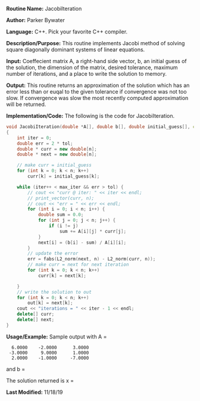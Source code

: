 **Routine Name:** JacobiIteration 

**Author:** Parker Bywater

**Language:** C++. Pick your favorite C++ compiler. 

**Description/Purpose:** This routine implements Jacobi method of solving square diagonally dominant systems of 
linear equations.  

**Input:** Coeffecient matrix A, a right-hand side vector, b, an initial guess
of the solution, the dimension of the matrix, desired tolerance, maximum number of iterations, 
and a place to write the solution to memory.  
 
**Output:** This routine returns an approximation of the solution which has an error less than or euqal to the given
tolerance if convergence was not too slow. If convergence was slow the most recently computed approximation will be returned.  

**Implementation/Code:** The following is the code for JacobiIteration.
   
```C++ 
void JacobiIteration(double *A[], double b[], double initial_guess[], const int n, double tol, int max_iter, double out[]) 
{
    int iter = 0;
    double err = 2 * tol;
    double * curr = new double[n];
    double * next = new double[n];

    // make curr = initial_guess
    for (int k = 0; k < n; k++)
        curr[k] = initial_guess[k];

    while (iter++ < max_iter && err > tol) {
        // cout << "curr @ iter: " << iter << endl;
        // print_vector(curr, n);
        // cout << "err = " << err << endl;
        for (int i = 0; i < n; i++) {
            double sum = 0.0;
            for (int j = 0; j < n; j++) {
                if (i != j)
                    sum += A[i][j] * curr[j];
            }
            next[i] = (b[i] - sum) / A[i][i];
        }
        // update the error
        err = fabs(L2_norm(next, n) - L2_norm(curr, n));
        // make curr = next for next iteration
        for (int k = 0; k < n; k++)
            curr[k] = next[k];

    }
    // write the solution to out
    for (int k = 0; k < n; k++)
        out[k] = next[k];
    cout << "iterations = " << iter - 1 << endl; 
    delete[] curr;
    delete[] next; 
}
```

**Usage/Example:** Sample output with A =  

      6.0000    -2.0000      3.0000
     -3.0000     9.0000      1.0000
      2.0000    -1.0000     -7.0000

and b =


The solution returned is x =
    

**Last Modified:** 11/18/19
